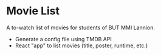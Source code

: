 # Movie List

A to-watch list of movies for students of BUT MMI Lannion.

- Generate a config file using TMDB API
- React "app" to list movies (title, poster, runtime, etc.)
